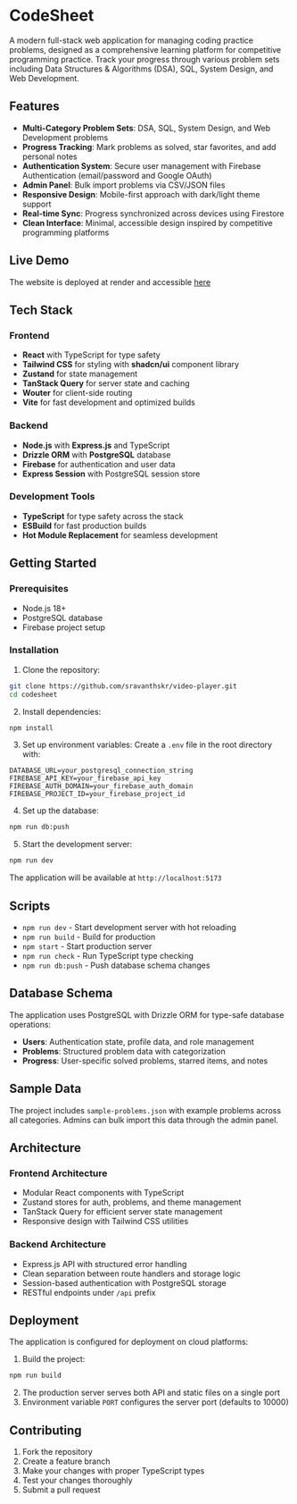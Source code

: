 
# CodeSheet

A modern full-stack web application for managing coding practice problems, designed as a comprehensive learning platform for competitive programming practice. Track your progress through various problem sets including Data Structures & Algorithms (DSA), SQL, System Design, and Web Development.

## Features

- **Multi-Category Problem Sets**: DSA, SQL, System Design, and Web Development problems
- **Progress Tracking**: Mark problems as solved, star favorites, and add personal notes
- **Authentication System**: Secure user management with Firebase Authentication (email/password and Google OAuth)
- **Admin Panel**: Bulk import problems via CSV/JSON files
- **Responsive Design**: Mobile-first approach with dark/light theme support
- **Real-time Sync**: Progress synchronized across devices using Firestore
- **Clean Interface**: Minimal, accessible design inspired by competitive programming platforms

##  Live Demo

The website is deployed at render and accessible [here](https://codesheet.onrender.com/)

## Tech Stack

### Frontend
- **React** with TypeScript for type safety
- **Tailwind CSS** for styling with **shadcn/ui** component library
- **Zustand** for state management
- **TanStack Query** for server state and caching
- **Wouter** for client-side routing
- **Vite** for fast development and optimized builds

### Backend
- **Node.js** with **Express.js** and TypeScript
- **Drizzle ORM** with **PostgreSQL** database
- **Firebase** for authentication and user data
- **Express Session** with PostgreSQL session store

### Development Tools
- **TypeScript** for type safety across the stack
- **ESBuild** for fast production builds
- **Hot Module Replacement** for seamless development

## Getting Started

### Prerequisites
- Node.js 18+ 
- PostgreSQL database
- Firebase project setup

### Installation

1. Clone the repository:
```bash
git clone https://github.com/sravanthskr/video-player.git
cd codesheet
```

2. Install dependencies:
```bash
npm install
```

3. Set up environment variables:
Create a `.env` file in the root directory with:
```
DATABASE_URL=your_postgresql_connection_string
FIREBASE_API_KEY=your_firebase_api_key
FIREBASE_AUTH_DOMAIN=your_firebase_auth_domain
FIREBASE_PROJECT_ID=your_firebase_project_id
```

4. Set up the database:
```bash
npm run db:push
```

5. Start the development server:
```bash
npm run dev
```

The application will be available at `http://localhost:5173`

## Scripts

- `npm run dev` - Start development server with hot reloading
- `npm run build` - Build for production
- `npm start` - Start production server
- `npm run check` - Run TypeScript type checking
- `npm run db:push` - Push database schema changes

## Database Schema

The application uses PostgreSQL with Drizzle ORM for type-safe database operations:

- **Users**: Authentication state, profile data, and role management
- **Problems**: Structured problem data with categorization
- **Progress**: User-specific solved problems, starred items, and notes

## Sample Data

The project includes `sample-problems.json` with example problems across all categories. Admins can bulk import this data through the admin panel.

## Architecture

### Frontend Architecture
- Modular React components with TypeScript
- Zustand stores for auth, problems, and theme management
- TanStack Query for efficient server state management
- Responsive design with Tailwind CSS utilities

### Backend Architecture
- Express.js API with structured error handling
- Clean separation between route handlers and storage logic
- Session-based authentication with PostgreSQL storage
- RESTful endpoints under `/api` prefix

## Deployment

The application is configured for deployment on cloud platforms:

1. Build the project:
```bash
npm run build
```

2. The production server serves both API and static files on a single port
3. Environment variable `PORT` configures the server port (defaults to 10000)

## Contributing

1. Fork the repository
2. Create a feature branch
3. Make your changes with proper TypeScript types
4. Test your changes thoroughly
5. Submit a pull request
